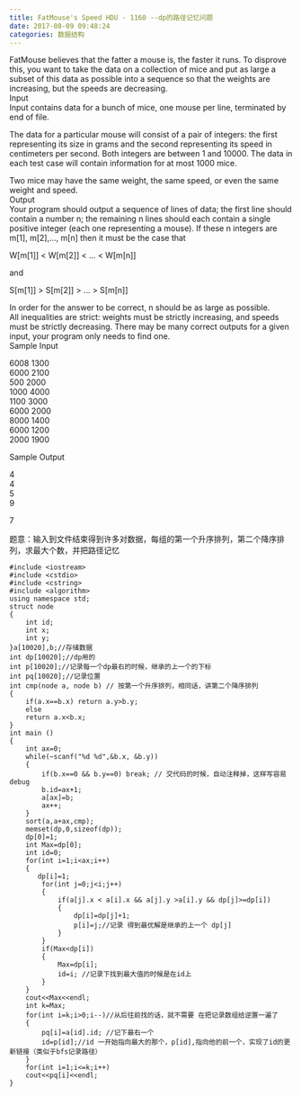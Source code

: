 ```yaml
---
title: FatMouse's Speed HDU - 1160 --dp的路径记忆问题
date: 2017-08-09 09:48:24
categories: 数据结构
---
```

FatMouse believes that the fatter a mouse is, the faster it runs. To disprove
this, you want to take the data on a collection of mice and put as large a
subset of this data as possible into a sequence<!-- more --> so that the weights are
increasing, but the speeds are decreasing.  
Input  
Input contains data for a bunch of mice, one mouse per line, terminated by end
of file.  
  
The data for a particular mouse will consist of a pair of integers: the first
representing its size in grams and the second representing its speed in
centimeters per second. Both integers are between 1 and 10000. The data in
each test case will contain information for at most 1000 mice.  
  
Two mice may have the same weight, the same speed, or even the same weight and
speed.  
Output  
Your program should output a sequence of lines of data; the first line should
contain a number n; the remaining n lines should each contain a single
positive integer (each one representing a mouse). If these n integers are
m[1], m[2],..., m[n] then it must be the case that  
  
W[m[1]] < W[m[2]] < ... < W[m[n]]  
  
and  
  
S[m[1]] > S[m[2]] > ... > S[m[n]]  
  
In order for the answer to be correct, n should be as large as possible.  
All inequalities are strict: weights must be strictly increasing, and speeds
must be strictly decreasing. There may be many correct outputs for a given
input, your program only needs to find one.  
Sample Input  
  
6008 1300  
6000 2100  
500 2000  
1000 4000  
1100 3000  
6000 2000  
8000 1400  
6000 1200  
2000 1900  
  
Sample Output  
  
4  
4  
5  
9  

7

题意：输入到文件结束得到许多对数据，每组的第一个升序排列，第二个降序排列，求最大个数，并把路径记忆

    
    
    #include <iostream>
    #include <cstdio>
    #include <cstring>
    #include <algorithm>
    using namespace std;
    struct node
    {
        int id;
        int x;
        int y;
    }a[10020],b;//存储数据
    int dp[10020];//dp用的
    int p[10020];//记录每一个dp最右的时候，继承的上一个的下标
    int pq[10020];//记录位置
    int cmp(node a, node b) // 按第一个升序排列，相同话，讲第二个降序排列
    {
        if(a.x==b.x) return a.y>b.y;
        else
        return a.x<b.x;
    }
    int main ()
    {
        int ax=0;
        while(~scanf("%d %d",&b.x, &b.y))
        {
            if(b.x==0 && b.y==0) break; // 交代码的时候，自动注释掉，这样写容易debug
            b.id=ax+1;
            a[ax]=b;
            ax++;
        }
        sort(a,a+ax,cmp);
        memset(dp,0,sizeof(dp));
        dp[0]=1;
        int Max=dp[0];
        int id=0;
        for(int i=1;i<ax;i++)
        {
           dp[i]=1;
            for(int j=0;j<i;j++)
            {
                if(a[j].x < a[i].x && a[j].y >a[i].y && dp[j]>=dp[i])
                {
                    dp[i]=dp[j]+1;
                    p[i]=j;//记录 得到最优解是继承的上一个 dp[j]
                }
            }
            if(Max<dp[i])
            {
                Max=dp[i];
                id=i; //记录下找到最大值的时候是在id上
            }
        }
        cout<<Max<<endl;
        int k=Max;
        for(int i=k;i>0;i--)//从后往前找的话，就不需要 在把记录数组给逆置一遍了
        {
            pq[i]=a[id].id; //记下最右一个
            id=p[id];//id 一开始指向最大的那个，p[id],指向他的前一个，实现了id的更新链接（类似于bfs记录路径）
        }
        for(int i=1;i<=k;i++)
        cout<<pq[i]<<endl;
    }
    

  
  

  

